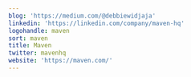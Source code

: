 ```yaml
---
blog: 'https://medium.com/@debbiewidjaja'
linkedin: 'https://linkedin.com/company/maven-hq'
logohandle: maven
sort: maven
title: Maven
twitter: mavenhq
website: 'https://maven.com/'
---
```

